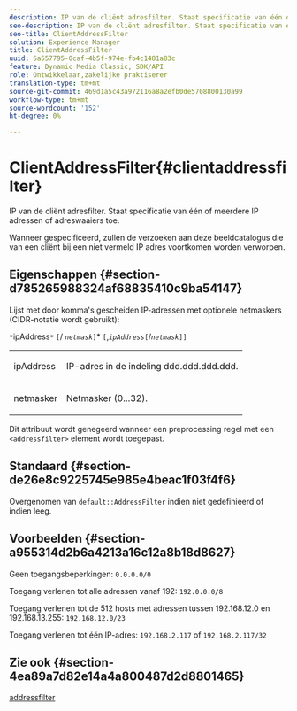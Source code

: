 ```yaml
---
description: IP van de cliënt adresfilter. Staat specificatie van één of meerdere IP adressen of adreswaaiers toe.
seo-description: IP van de cliënt adresfilter. Staat specificatie van één of meerdere IP adressen of adreswaaiers toe.
seo-title: ClientAddressFilter
solution: Experience Manager
title: ClientAddressFilter
uuid: 6a557795-0caf-4b5f-974e-fb4c1481a83c
feature: Dynamic Media Classic, SDK/API
role: Ontwikkelaar,zakelijke praktiserer
translation-type: tm+mt
source-git-commit: 469d1a5c43a972116a8a2efb0de5708800130a99
workflow-type: tm+mt
source-wordcount: '152'
ht-degree: 0%

---
```



# ClientAddressFilter{#clientaddressfilter}

IP van de cliënt adresfilter. Staat specificatie van één of meerdere IP adressen of adreswaaiers toe.

Wanneer gespecificeerd, zullen de verzoeken aan deze beeldcatalogus die van een cliënt bij een niet vermeld IP adres voortkomen worden verworpen.

## Eigenschappen {#section-d785265988324af68835410c9ba54147}

Lijst met door komma&#39;s gescheiden IP-adressen met optionele netmaskers (CIDR-notatie wordt gebruikt):

`*`ipAddress`*` `[`/  *`netmask`*`]`*  `[`,*`ipAddress`*`[`/*`netmask`*`]]`

<table id="simpletable_9F82BB0D42A9434883F2F70A2A92898C"> 
 <tr class="strow"> 
  <td class="stentry"> <p><span class="varname"> ipAddress</span> </p> </td> 
  <td class="stentry"> <p>IP-adres in de indeling <span class="varname"> ddd.ddd.ddd.ddd</span>. </p></td> 
 </tr> 
 <tr class="strow"> 
  <td class="stentry"> <p><span class="varname"> netmasker</span> </p></td> 
  <td class="stentry"> <p>Netmasker (0...32). </p></td> 
 </tr> 
</table>

Dit attribuut wordt genegeerd wanneer een preprocessing regel met een `<addressfilter>` element wordt toegepast.

## Standaard {#section-de26e8c9225745e985e4beac1f03f4f6}

Overgenomen van `default::AddressFilter` indien niet gedefinieerd of indien leeg.

## Voorbeelden {#section-a955314d2b6a4213a16c12a8b18d8627}

Geen toegangsbeperkingen: `0.0.0.0/0`

Toegang verlenen tot alle adressen vanaf 192: `192.0.0.0/8`

Toegang verlenen tot de 512 hosts met adressen tussen 192.168.12.0 en 192.168.13.255: `192.168.12.0/23`

Toegang verlenen tot één IP-adres: `192.168.2.117` of `192.168.2.117/32`

## Zie ook {#section-4ea89a7d82e14a4a800487d2d8801465}

[addressfilter](../../../../../is-api/image-catalog/image-serving-api-ref/c-image-catalog-reference/c-rule-set-reference/r-addressfilter-rule.md#reference-48c369f56ecd4034b410da5a94a9dfd1)
